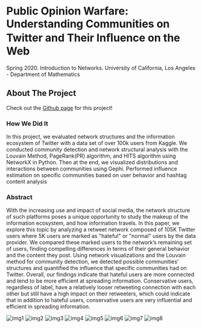 # Public Opinion Warfare: Understanding Communities on Twitter and Their Inﬂuence on the Web
Spring 2020. Introduction to Networks. University of California, Los Angeles - Department of Mathematics
## About The Project
Check out the [Github page](https://leannelll.github.io/Network_Analysis_Twitter_User_Community/) for this project!
### How We Did It
In this project, we evaluated network structures and the information ecosystem of Twitter with a data set of over 100k users from Kaggle.
We conducted community detection and network structural analysis with the Louvain Method, PageRank(PR) algorithm,
and HITS algorithm using NetworkX in Python. Then at the end, we visualized distributions and interactions between communities using Gephi. Performed influence estimation on specific communities based on user behavior and hashtag content analysis
### Abstract
With the increasing use and impact of social media, the network structure of such platforms poses a unique opportunity to study the makeup of the information ecosystem, and how information travels. In this paper, we explore this topic by analyzing a retweet network composed of 105K Twitter users where 5K users are marked as "hateful" or "normal" users by the data provider. We compared these marked users to the network’s remaining set of users, finding compelling differences in terms of their general behavior and the content they post. Using network visualizations and the Louvain method for community detection, we detected possible communities’ structures and quantified the influence that specific communities had on Twitter. Overall, our findings indicate that hateful users are more connected and tend to be more efficient at spreading information. Conservative users, regardless of label, have a relatively looser retweeting connection with each other but still have a high impact on their retweeters, which could indicate that in addition to hateful users, conservative users are very influential and efficient in spreading information.

![img1](https://raw.githubusercontent.com/leanneLLL/network-analysis/master/image-of-paper/page1.png)
![img2](https://raw.githubusercontent.com/leanneLLL/network-analysis/master/image-of-paper/page2.png)
![img3](https://raw.githubusercontent.com/leanneLLL/network-analysis/master/image-of-paper/page3.png)
![img4](https://raw.githubusercontent.com/leanneLLL/network-analysis/master/image-of-paper/page4.png)
![img5](https://raw.githubusercontent.com/leanneLLL/network-analysis/master/image-of-paper/page5.png)
![img6](https://raw.githubusercontent.com/leanneLLL/network-analysis/master/image-of-paper/page6.png)
![img7](https://raw.githubusercontent.com/leanneLLL/network-analysis/master/image-of-paper/page7.png)
![img8](https://raw.githubusercontent.com/leanneLLL/network-analysis/master/image-of-paper/page8.png)


